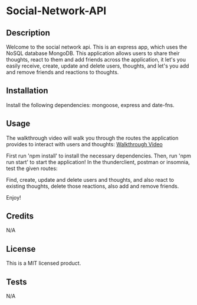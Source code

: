 # Social-Network-API

## Description

Welcome to the social network api. This is an express app, which uses the NoSQL database MongoDB.
This application allows users to share their thoughts, react to them and add friends across the application, it let's you easily receive, create, update and delete users, thoughts, and let's you add and remove friends and reactions to thoughts.

## Installation

Install the following dependencies: mongoose, express and date-fns.

## Usage

The walkthrough video will walk you through the routes the application provides to interact with users and thoughts:
[Walkthrough Video](https://drive.google.com/file/d/1cZCW73Xf2bDR7NwB1wG0LGbm1VXSkN0e/view?usp=drive_link)

First run 'npm install' to install the necessary dependencies.
Then, run 'npm run start' to start the application!
In the thunderclient, postman or insomnia, test the given routes:

Find, create, update and delete users and thoughts, and also react to existing thoughts, delete those reactions, also add and remove friends.

Enjoy!

## Credits

N/A

## License

This is a MIT licensed product.

## Tests

N/A

